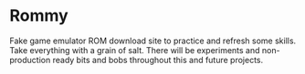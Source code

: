 # Rommy

Fake game emulator ROM download site to practice and refresh some skills. Take everything with a grain of salt. There will be experiments and non-production ready bits and bobs throughout this and future projects.
